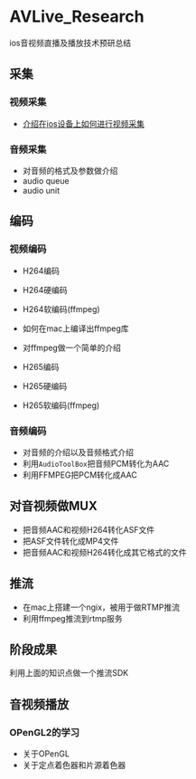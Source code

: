 # AVLive_Research
ios音视频直播及播放技术预研总结


## 采集 

### 视频采集 

* [介绍在ios设备上如何进行视频采集](https://juejin.im/post/5cdaee84e51d453a506b0f0f)


### 音频采集 

* 对音频的格式及参数做介绍
* audio queue
* audio unit 

## 编码 

### 视频编码

* H264编码 
* H264硬编码 
* H264软编码(ffmpeg)
 * 如何在mac上编译出ffmpeg库
 * 对ffmpeg做一个简单的介绍

* H265编码
* H265硬编码
* H265软编码(ffmpeg)

### 音频编码 

* 对音频的介绍以及音频格式介绍
* 利用`AudioToolBox`把音频PCM转化为AAC
* 利用FFMPEG把PCM转化成AAC

## 对音视频做MUX 

* 把音频AAC和视频H264转化ASF文件
* 把ASF文件转化成MP4文件
* 把音频AAC和视频H264转化成其它格式的文件

## 推流 

* 在mac上搭建一个ngix，被用于做RTMP推流
* 利用ffmpeg推流到rtmp服务 

## 阶段成果
利用上面的知识点做一个推流SDK 


## 音视频播放 

### OPenGL2的学习 
  * 关于OPenGL
  * 关于定点着色器和片源着色器




